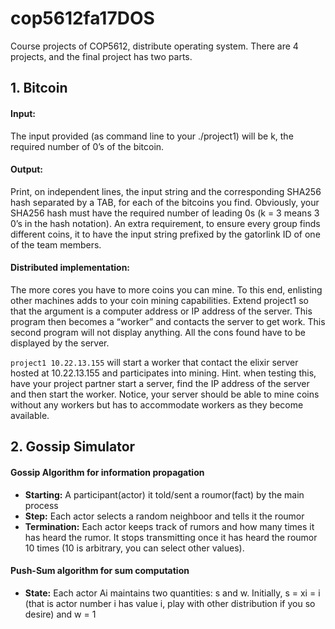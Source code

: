 # cop5612fa17DOS
Course projects of COP5612, distribute operating system. There are 4 projects, and the final project has two parts.

## 1. Bitcoin
#### Input: 
The input provided (as command line to your ./project1) will be k, the required number of 0’s of the bitcoin.
#### Output: 
Print, on independent lines, the input string and the corresponding SHA256 hash separated by a TAB, for each of the bitcoins you find. Obviously, your SHA256 hash must have the required number of leading 0s (k = 3 means 3 0’s in the hash notation). An extra requirement, to ensure every group finds different coins, it to have the input string prefixed by the gatorlink ID of one of the team members.

#### Distributed implementation: 
The more cores you have to more coins you can mine. To this end, enlisting other machines adds to your coin mining capabilities. Extend project1 so that the argument is a computer address or IP address of the server. This program then becomes a “worker” and contacts the server to get work. This second program will not display anything. All the cons found have to be displayed by the server.

````project1 10.22.13.155````
will start a worker that contact the elixir server hosted at 10.22.13.155 and participates into mining. Hint. when testing this, have your project partner start a server, find the IP address of the server and then start the worker.
Notice, your server should be able to mine coins without any workers but has to accommodate workers as they become available.

## 2. Gossip Simulator
#### Gossip Algorithm for information propagation
- **Starting:** A participant(actor) it told/sent a roumor(fact) by the main process
- **Step:** Each actor selects a random neighboor and tells it the roumor
- **Termination:** Each actor keeps track of rumors and how many times it has heard the rumor. It stops transmitting once it has heard the roumor 10 times (10 is arbitrary, you can select other values).

#### Push-Sum algorithm for sum computation
- **State:** Each actor Ai maintains two quantities: s and w. Initially, s = xi = i (that is actor number i has value i, play with other distribution if you so desire) and w = 1